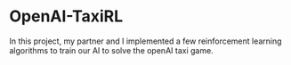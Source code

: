 # OpenAI-TaxiRL
In this project, my partner and I implemented a few reinforcement learning algorithms to train our AI to solve the openAI taxi game.
